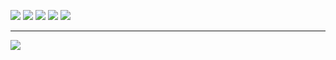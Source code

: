 ![](https://static.meowrain.cn/i/2024/01/31/lruu9h-3.webp)
![](https://static.meowrain.cn/i/2024/01/31/lsvhyu-3.webp)
![](https://static.meowrain.cn/i/2024/01/31/lva8zt-3.webp)
![](https://static.meowrain.cn/i/2024/01/31/lwfmqb-3.webp)
![](https://static.meowrain.cn/i/2024/01/31/lydfet-3.webp)


---

![](https://static.meowrain.cn/i/2024/01/31/lzh21h-3.webp)
